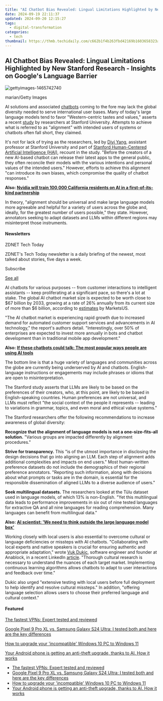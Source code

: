 ```yaml
---
title: "AI Chatbot Bias Revealed: Lingual Limitations Highlighted by New Stanford Research - Insights on Google's Language Barrier"
date: 2024-09-19 22:11:37
updated: 2024-09-20 12:15:27
tags:
  - digital-transformation
categories:
  - tech
thumbnail: https://thmb.techidaily.com/c662b1f4b263fbd42169b1603658323aeb42e56418d3c0947fc69d77bcb17f26.jpg
---
```


## AI Chatbot Bias Revealed: Lingual Limitations Highlighted by New Stanford Research - Insights on Google's Language Barrier

![gettyimages-1465742740](https://www.zdnet.com/a/img/resize/5a889b806d8e51b6a7eee651ebc2f8e2b7678df6/2024/08/13/ac736602-a39f-4c9e-a3ea-f005de7be464/gettyimages-1465742740.jpg?auto=webp&width=1280)

marian/Getty Images

AI solutions and associated [chatbots](https://www.zdnet.com/article/best-ai-chatbot/) coming to the fore may lack the global diversity needed to serve international user bases. Many of today's large language models tend to favor "Western-centric tastes and values," asserts a recent [study](https://arxiv.org/pdf/2402.15018#link=%7B%22role%22:%22standard%22,%22href%22:%22https://arxiv.org/pdf/2402.15018%22,%22target%22:%22%5Fblank%22,%22absolute%22:%22%22,%22linkText%22:%22study%22%7D) by researchers at Stanford University. Attempts to achieve what is referred to as "alignment" with intended users of systems or chatbots often fall short, they claimed. 

It's not for lack of trying as the researchers, led by [Diyi Yang](https://cs.stanford.edu/~diyiy/#link=%7B%22role%22:%22standard%22,%22href%22:%22https://cs.stanford.edu/~diyiy/%22,%22target%22:%22%5Fblank%22,%22absolute%22:%22%22,%22linkText%22:%22Diyi%20Yang%22%7D), assistant professor at Stanford University and part of [Stanford Human-Centered Artificial Intelligence (HAI)](https://hai.stanford.edu/#link=%7B%22role%22:%22standard%22,%22href%22:%22https://hai.stanford.edu/%22,%22target%22:%22%22,%22absolute%22:%22%22,%22linkText%22:%22Stanford%20Human-Centered%20Artificial%20Intelligence%20%28HAI%29%22%7D), recount in the study. "Before the creators of a new AI-based chatbot can release their latest apps to the general public, they often reconcile their models with the various intentions and personal values of the intended users." However, efforts to achieve this alignment "can introduce its own biases, which compromise the quality of chatbot responses."

**Also: [Nvidia will train 100,000 California residents on AI in a first-of-its-kind partnership](https://www.zdnet.com/article/nvidia-will-train-100000-california-residents-on-ai-in-a-first-of-its-kind-partnership/)**

In theory, "alignment should be universal and make large language models more agreeable and helpful for a variety of users across the globe and, ideally, for the greatest number of users possible," they state. However, annotators seeking to adapt datasets and LLMs within different regions may misinterpret those instruments. 

#### Newsletters

ZDNET Tech Today

ZDNET's Tech Today newsletter is a daily briefing of the newest, most talked about stories, five days a week.

 Subscribe

[See all](https://www.zdnet.com/newsletters/)

AI chatbots for various purposes -- from customer interactions to intelligent assistants -- keep proliferating at a significant pace, so there's a lot at stake. The global AI chatbot market size is expected to be worth close to $67 billion by 2033, growing at a rate of 26% annually from its current size of more than $6 billion, according to [estimates](https://market.us/report/ai-chatbot-market/#link=%7B%22role%22:%22standard%22,%22href%22:%22https://market.us/report/ai-chatbot-market/%22,%22target%22:%22%5Fblank%22,%22absolute%22:%22%22,%22linkText%22:%22estimates%22%7D) by MarketsUS.

 "The AI chatbot market is experiencing rapid growth due to increased demand for automated customer support services and advancements in AI technology," the report's authors detail. "Interestingly, over 50% of enterprises are expected to invest more annually in bots and chatbot development than in traditional mobile app development."

**Also:** [**If these chatbots could talk: The most popular ways people are using AI tools**](https://www.zdnet.com/article/if-these-chatbots-could-talk-the-most-popular-ways-people-are-using-ai-tools/)

The bottom line is that a huge variety of languages and communities across the globe are currently being underserved by AI and chatbots. English-language instructions or engagements may include phrases or idioms that are open to misinterpretation. 

The Stanford study asserts that LLMs are likely to be based on the preferences of their creators, who, at this point, are likely to be based in English-speaking countries. Human preferences are not universal, and LLMs must reflect "the social context of the people it represents -- leading to variations in grammar, topics, and even moral and ethical value systems." 

The Stanford researchers offer the following recommendations to increase awareness of global diversity:

**Recognize that the alignment of language models is not a one-size-fits-all solution.** "Various groups are impacted differently by alignment procedures."

**Strive for transparency.** This "is of the utmost importance in disclosing the design decisions that go into aligning an LLM. Each step of alignment adds additional complexities and impacts on end users." Most human-written preference datasets do not include the demographics of their regional preference annotators. "Reporting such information, along with decisions about what prompts or tasks are in the domain, is essential for the responsible dissemination of aligned LLMs to a diverse audience of users."

**Seek multilingual datasets.** The researchers looked at the Tülu dataset used in language models, of which 13% is non-English. "Yet this multilingual data leads to performance improvements in six out of nine tested languages for extractive QA and all nine languages for reading comprehension. Many languages can benefit from multilingual data."

**Also:** [**AI scientist: 'We need to think outside the large language model box'**](https://www.zdnet.com/article/ai-scientist-we-need-to-think-outside-the-large-language-model-box/)

Working closely with local users is also essential to overcome cultural or language deficiencies or missteps with AI chatbots. "Collaborating with local experts and native speakers is crucial for ensuring authentic and appropriate adaptation," wrote [Vuk Dukic](https://www.linkedin.com/in/vukdukic/#link=%7B%22role%22:%22standard%22,%22href%22:%22https://www.linkedin.com/in/vukdukic/%22,%22target%22:%22%5Fblank%22,%22absolute%22:%22%22,%22linkText%22:%22Vuk%20Dukic%22%7D), software engineer and founder at Anablock, in a recent LinkedIn [article](https://www.linkedin.com/pulse/adapting-ai-chatbots-different-cultural-contexts-vuk-dukic-98k1c/#link=%7B%22role%22:%22standard%22,%22href%22:%22https://www.linkedin.com/pulse/adapting-ai-chatbots-different-cultural-contexts-vuk-dukic-98k1c/%22,%22target%22:%22%5Fblank%22,%22absolute%22:%22%22,%22linkText%22:%22article%22%7D). "Thorough cultural research is necessary to understand the nuances of each target market. Implementing continuous learning algorithms allows chatbots to adapt to user interactions and feedback over time."

Dukic also urged "extensive testing with local users before full deployment to help identify and resolve cultural missteps." In addition, "offering language selection allows users to choose their preferred language and cultural context."

#### Featured

[The fastest VPNs: Expert tested and reviewed](https://www.zdnet.com/article/fastest-vpn/ "The fastest VPNs: Expert tested and reviewed")

[Google Pixel 9 Pro XL vs. Samsung Galaxy S24 Ultra: I tested both and here are the key differences](https://www.zdnet.com/article/google-pixel-9-pro-xl-vs-samsung-galaxy-s24-ultra/ "Google Pixel 9 Pro XL vs. Samsung Galaxy S24 Ultra: I tested both and here are the key differences")

[How to upgrade your 'incompatible' Windows 10 PC to Windows 11](https://www.zdnet.com/article/how-to-upgrade-your-incompatible-windows-10-pc-to-windows-11/ "How to upgrade your 'incompatible' Windows 10 PC to Windows 11")

[Your Android phone is getting an anti-theft upgrade, thanks to AI. How it works](https://www.zdnet.com/article/your-android-phone-is-getting-an-anti-theft-upgrade-thanks-to-ai-how-it-works/ "Your Android phone is getting an anti-theft upgrade, thanks to AI. How it works")

* [The fastest VPNs: Expert tested and reviewed](https://www.zdnet.com/article/fastest-vpn/ "The fastest VPNs: Expert tested and reviewed")
* [Google Pixel 9 Pro XL vs. Samsung Galaxy S24 Ultra: I tested both and here are the key differences](https://www.zdnet.com/article/google-pixel-9-pro-xl-vs-samsung-galaxy-s24-ultra/ "Google Pixel 9 Pro XL vs. Samsung Galaxy S24 Ultra: I tested both and here are the key differences")
* [How to upgrade your 'incompatible' Windows 10 PC to Windows 11](https://www.zdnet.com/article/how-to-upgrade-your-incompatible-windows-10-pc-to-windows-11/ "How to upgrade your 'incompatible' Windows 10 PC to Windows 11")
* [Your Android phone is getting an anti-theft upgrade, thanks to AI. How it works](https://www.zdnet.com/article/your-android-phone-is-getting-an-anti-theft-upgrade-thanks-to-ai-how-it-works/ "Your Android phone is getting an anti-theft upgrade, thanks to AI. How it works")

<ins class="adsbygoogle"
     style="display:block"
     data-ad-format="autorelaxed"
     data-ad-client="ca-pub-7571918770474297"
     data-ad-slot="1223367746"></ins>



<ins class="adsbygoogle"
     style="display:block"
     data-ad-client="ca-pub-7571918770474297"
     data-ad-slot="8358498916"
     data-ad-format="auto"
     data-full-width-responsive="true"></ins>
